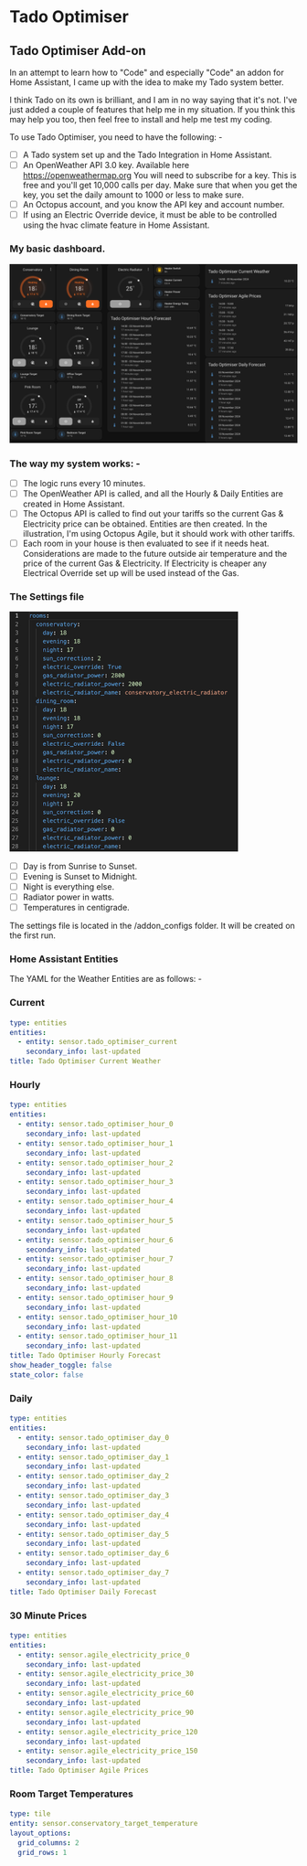 #  Tado Optimiser
## Tado Optimiser Add-on

In an attempt to learn how to "Code" and especially "Code"
an addon for Home Assistant, I came up with the idea to make my Tado system better.

I think Tado on its own is brilliant, and I am in no way saying that it's not.
I've just added a couple of features that help me in my situation.
If you think this may help you too, then feel free to install and help me test my coding.

To use Tado Optimiser, you need to have the following: -

- [ ] A Tado system set up and the Tado Integration in Home Assistant.
- [ ] An OpenWeather API 3.0 key. Available here https://openweathermap.org You will need to subscribe for a key. This is free and you'll get 10,000 calls per day. Make sure that when you get the key, you set the daily amount to 1000 or less to make sure.
- [ ] An Octopus account, and you know the API key and account number.
- [ ] If using an Electric Override device, it must be able to be controlled using the hvac climate feature in Home Assistant.

### My basic dashboard.

<img src="https://github.com/charlie-chester/tado_optimiser/blob/main/tado_optimiser/images/dash_1.png?raw=true" alt="Basic Dashboard" width="800">

### The way my system works: -
- [ ] The logic runs every 10 minutes.
- [ ] The OpenWeather API is called, and all the Hourly & Daily Entities are created in Home Assistant.
- [ ] The Octopus API is called to find out your tariffs so the current Gas & Electricity price can be obtained. Entities are then created. In the illustration, I'm using Octopus Agile, but it should work with other tariffs.
- [ ] Each room in your house is then evaluated to see if it needs heat. Considerations are made to the future outside air temperature and the price of the current Gas & Electricity. If Electricity is cheaper any Electrical Override set up will be used instead of the Gas.  

### The Settings file

<img src="https://github.com/charlie-chester/tado_optimiser/blob/main/tado_optimiser/images/settings_1.png?raw=true" alt="Settings File" width="400">

- [ ] Day is from Sunrise to Sunset.
- [ ] Evening is Sunset to Midnight.
- [ ] Night is everything else.
- [ ] Radiator power in watts.
- [ ] Temperatures in centigrade.

The settings file is located in the /addon_configs folder. It will be created on the first run.

### Home Assistant Entities

The YAML for the Weather Entities are as follows: -

### Current
```yaml
type: entities
entities:
  - entity: sensor.tado_optimiser_current
    secondary_info: last-updated
title: Tado Optimiser Current Weather
```
### Hourly
```yaml
type: entities
entities:
  - entity: sensor.tado_optimiser_hour_0
    secondary_info: last-updated
  - entity: sensor.tado_optimiser_hour_1
    secondary_info: last-updated
  - entity: sensor.tado_optimiser_hour_2
    secondary_info: last-updated
  - entity: sensor.tado_optimiser_hour_3
    secondary_info: last-updated
  - entity: sensor.tado_optimiser_hour_4
    secondary_info: last-updated
  - entity: sensor.tado_optimiser_hour_5
    secondary_info: last-updated
  - entity: sensor.tado_optimiser_hour_6
    secondary_info: last-updated
  - entity: sensor.tado_optimiser_hour_7
    secondary_info: last-updated
  - entity: sensor.tado_optimiser_hour_8
    secondary_info: last-updated
  - entity: sensor.tado_optimiser_hour_9
    secondary_info: last-updated
  - entity: sensor.tado_optimiser_hour_10
    secondary_info: last-updated
  - entity: sensor.tado_optimiser_hour_11
    secondary_info: last-updated
title: Tado Optimiser Hourly Forecast
show_header_toggle: false
state_color: false
```
### Daily
```yaml
type: entities
entities:
  - entity: sensor.tado_optimiser_day_0
    secondary_info: last-updated
  - entity: sensor.tado_optimiser_day_1
    secondary_info: last-updated
  - entity: sensor.tado_optimiser_day_2
    secondary_info: last-updated
  - entity: sensor.tado_optimiser_day_3
    secondary_info: last-updated
  - entity: sensor.tado_optimiser_day_4
    secondary_info: last-updated
  - entity: sensor.tado_optimiser_day_5
    secondary_info: last-updated
  - entity: sensor.tado_optimiser_day_6
    secondary_info: last-updated
  - entity: sensor.tado_optimiser_day_7
    secondary_info: last-updated
title: Tado Optimiser Daily Forecast
```
### 30 Minute Prices
```yaml
type: entities
entities:
  - entity: sensor.agile_electricity_price_0
    secondary_info: last-updated
  - entity: sensor.agile_electricity_price_30
    secondary_info: last-updated
  - entity: sensor.agile_electricity_price_60
    secondary_info: last-updated
  - entity: sensor.agile_electricity_price_90
    secondary_info: last-updated
  - entity: sensor.agile_electricity_price_120
    secondary_info: last-updated
  - entity: sensor.agile_electricity_price_150
    secondary_info: last-updated
title: Tado Optimiser Agile Prices
```
### Room Target Temperatures
```yaml
type: tile
entity: sensor.conservatory_target_temperature
layout_options:
  grid_columns: 2
  grid_rows: 1
```
